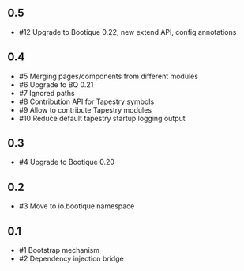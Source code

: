 ## 0.5

* #12 Upgrade to Bootique 0.22, new extend API, config annotations

## 0.4

* #5 Merging pages/components from different modules
* #6 Upgrade to BQ 0.21
* #7 Ignored paths
* #8 Contribution API for Tapestry symbols
* #9 Allow to contribute Tapestry modules
* #10 Reduce default tapestry startup logging output

## 0.3

* #4 Upgrade to Bootique 0.20

## 0.2

* #3 Move to io.bootique namespace
 
## 0.1

* #1 Bootstrap mechanism
* #2 Dependency injection bridge


